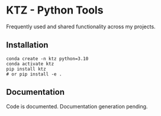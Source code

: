# KTZ - Python Tools

Frequently used and shared functionality across my projects.

## Installation

``` console
conda create -n ktz python=3.10
conda activate ktz
pip install ktz
# or pip install -e .
```


## Documentation

Code is documented. Documentation generation pending.
